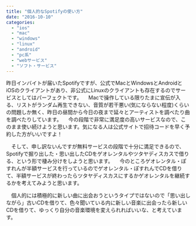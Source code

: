 ```yaml
---
title: "個人的なSpotifyの使い方"
date: "2016-10-10"
categories: 
  - "ios"
  - "mac"
  - "windows"
  - "linux"
  - "android"
  - "pc系"
  - "webサービス"
  - "ソフト・サービス"
---
```


昨日インバイトが届いたSpotifyですが、公式でMacとWindowsとAndroidとiOSのクライアントがあり、非公式にLinuxのクライアントも存在するのでサービスとしてはパーフェクトです。 　Macで操作している限りたまに宣伝が入る、リストがランダム再生できない、音質が若干悪い(気にならない程度)くらいの問題しか無く、昨日の昼間から今日の夜まで延々とアーティストを調べたり曲を調べたりしています。 　今の段階で非常に満足度の高いサービスなので、このまま使い続けようと思います。気になる人は公式サイトで招待コードを早く予約した方がいいですよ！

　そして、申し訳ないんですが無料サービスの段階で十分に満足できるので、Spotifyで掘り出した・思い出したCDをゲオレンタルやツタヤディスカスで借りる、という形で棲み分けをしようと思います。 　今のところゲオレンタル・ぽすれんが半額サービスを行っているのでゲオレンタル・ぽすれんでCDを借りて、半額サービスが終わったらツタヤディスカスにするかゲオレンタルを継続するかを考えてみようと思います。

　個人的には積極的に新しい曲に出会おうというタイプではないので「思い出しながら」古いCDを借りて、色々聞いている内に新しい音楽に出会ったら新しいCDを借りて、ゆっくり自分の音楽環境を変えられればいいな、と考えています。
